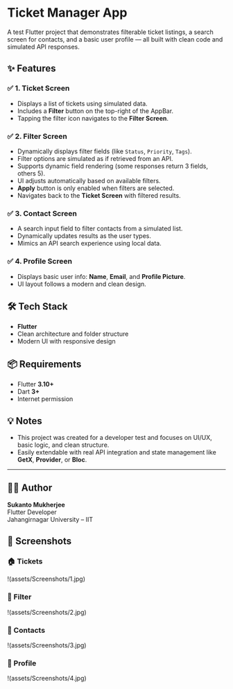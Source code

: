 
# Ticket Manager App

A test Flutter project that demonstrates filterable ticket listings, a search screen for contacts, and a basic user profile — all built with clean code and simulated API responses.

## ✨ Features

### ✅ 1. Ticket Screen
- Displays a list of tickets using simulated data.
- Includes a **Filter** button on the top-right of the AppBar.
- Tapping the filter icon navigates to the **Filter Screen**.

### ✅ 2. Filter Screen
- Dynamically displays filter fields (like `Status`, `Priority`, `Tags`).
- Filter options are simulated as if retrieved from an API.
- Supports dynamic field rendering (some responses return 3 fields, others 5).
- UI adjusts automatically based on available filters.
- **Apply** button is only enabled when filters are selected.
- Navigates back to the **Ticket Screen** with filtered results.

### ✅ 3. Contact Screen
- A search input field to filter contacts from a simulated list.
- Dynamically updates results as the user types.
- Mimics an API search experience using local data.

### ✅ 4. Profile Screen
- Displays basic user info: **Name**, **Email**, and **Profile Picture**.
- UI layout follows a modern and clean design.


## 🛠️ Tech Stack
- **Flutter**
- Clean architecture and folder structure
- Modern UI with responsive design

## 📦 Requirements

- Flutter **3.10+**
- Dart **3+**
- Internet permission

## 💡 Notes

- This project was created for a developer test and focuses on UI/UX, basic logic, and clean structure.
- Easily extendable with real API integration and state management like **GetX**, **Provider**, or **Bloc**.

---

## 🧑‍💻 Author

**Sukanto Mukherjee**  
Flutter Developer  
Jahangirnagar University – IIT


## 📸 Screenshots

### 🏠 Tickets
!(assets/Screenshots/1.jpg)

### 📄 Filter
!(assets/Screenshots/2.jpg)
### 📄 Contacts
!(assets/Screenshots/3.jpg)
### 📄 Profile
!(assets/Screenshots/4.jpg)